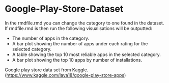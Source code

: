 # Google-Play-Store-Dataset

In the rmdfile.rmd you can change the category to one found in the dataset. If rmdfile.rmd is then run the following
visualisations will be outputted:

* The number of apps in the category.
* A bar plot showing the number of apps under each rating for the selected category.
* A table showing the top 10 most reliable apps in the selected category.
* A bar plot showing the top 10 apps by number of installations.

Google play store data set from Kaggle. (https://www.kaggle.com/lava18/google-play-store-apps)
